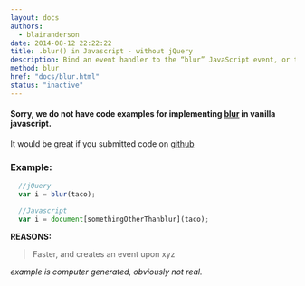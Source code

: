 ```yaml
---
layout: docs
authors:
  - blairanderson
date: 2014-08-12 22:22:22
title: .blur() in Javascript - without jQuery
description: Bind an event handler to the “blur” JavaScript event, or trigger that event on an element.
method: blur
href: "docs/blur.html"
status: "inactive"
---
```


#### Sorry, we do not have code examples for implementing [blur](http://api.jquery.com/blur/) in vanilla javascript.

It would be great if you submitted code on [github](https://github.com/blairanderson/without-jquery/blob/master/docs/blur.md)

### Example:

```javascript
  //jQuery
  var i = blur(taco);

  //Javascript
  var i = document[somethingOtherThanblur](taco);

```

**REASONS:**
> Faster, and creates an event upon xyz

*example is computer generated, obviously not real.*
